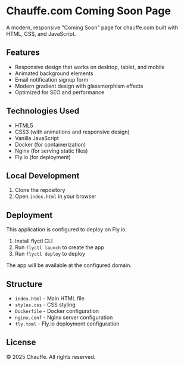 # Chauffe.com Coming Soon Page

A modern, responsive "Coming Soon" page for chauffe.com built with HTML, CSS, and JavaScript.

## Features

- Responsive design that works on desktop, tablet, and mobile
- Animated background elements
- Email notification signup form
- Modern gradient design with glassmorphism effects
- Optimized for SEO and performance

## Technologies Used

- HTML5
- CSS3 (with animations and responsive design)
- Vanilla JavaScript
- Docker (for containerization)
- Nginx (for serving static files)
- Fly.io (for deployment)

## Local Development

1. Clone the repository
2. Open `index.html` in your browser

## Deployment

This application is configured to deploy on Fly.io:

1. Install flyctl CLI
2. Run `flyctl launch` to create the app
3. Run `flyctl deploy` to deploy

The app will be available at the configured domain.

## Structure

- `index.html` - Main HTML file
- `styles.css` - CSS styling
- `Dockerfile` - Docker configuration
- `nginx.conf` - Nginx server configuration
- `fly.toml` - Fly.io deployment configuration

## License

© 2025 Chauffe. All rights reserved.